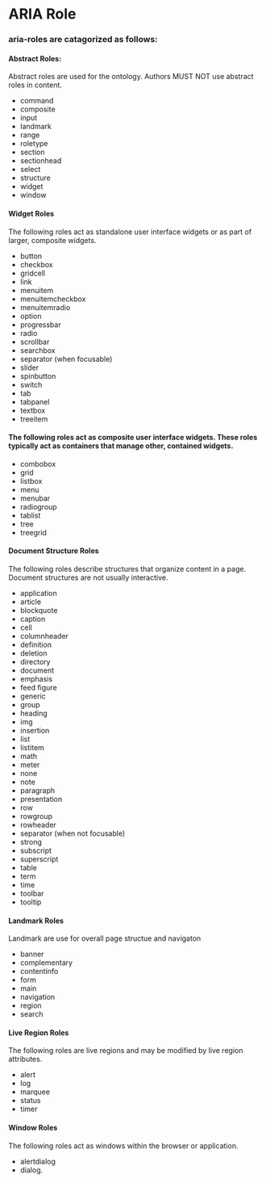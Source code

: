 # ARIA Role
### aria-roles are catagorized as follows:
#### Abstract Roles:
Abstract roles are used for the ontology. Authors MUST NOT use abstract roles in content.
* command
* composite
* input
* landmark
* range
* roletype
* section
* sectionhead
* select
* structure
* widget
* window
#### Widget Roles
The following roles act as standalone user interface widgets or as part of larger, composite widgets.
* button
* checkbox
* gridcell
* link
* menuitem
* menuitemcheckbox
* menuitemradio
* option
* progressbar
* radio
* scrollbar
* searchbox
* separator (when focusable)
* slider
* spinbutton
* switch
* tab
* tabpanel
* textbox
* treeitem
#### The following roles act as composite user interface widgets. These roles typically act as containers that manage other, contained widgets.
* combobox
* grid
* listbox
* menu
* menubar
* radiogroup
* tablist
* tree
* treegrid
#### Document Structure Roles
The following roles describe structures that organize content in a page. Document structures are not usually interactive.
* application
* article
* blockquote
* caption
* cell
* columnheader
* definition
* deletion
* directory
* document
* emphasis
* feed
figure
* generic
* group
* heading
* img
* insertion
* list
* listitem
* math
* meter
* none
* note
* paragraph
* presentation
* row
* rowgroup
* rowheader
* separator (when not focusable)
* strong
* subscript
* superscript
* table
* term
* time
* toolbar
* tooltip
#### Landmark Roles
Landmark are use for overall page structue and navigaton
* banner
* complementary
* contentinfo
* form
* main
* navigation
* region
* search
#### Live Region Roles
The following roles are live regions and may be modified by live region attributes.
* alert
* log
* marquee
* status
* timer
#### Window Roles
The following roles act as windows within the browser or application.
* alertdialog
* dialog.
